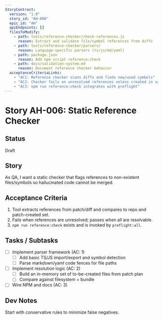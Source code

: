 ```yaml
---
StoryContract:
  version: "1.0"
  story_id: "AH-006"
  epic_id: "AH"
  apiEndpoints: []
  filesToModify:
    - path: tools/reference-checker/check-references.js
      reason: Extract and validate file/symbol references from diffs
    - path: tools/reference-checker/parsers/
      reason: Language-specific parsers (ts/js/md/yaml)
    - path: package.json
      reason: Add npm script reference:check
    - path: docs/validation-system.md
      reason: Document reference checker behavior
  acceptanceCriteriaLinks:
    - "AC1: Reference checker scans diffs and finds new/used symbols"
    - "AC2: Checker fails on unresolved references unless created in same patch"
    - "AC3: npm run reference:check integrates with preflight"
---
```


# Story AH-006: Static Reference Checker

## Status
Draft

## Story
As QA, I want a static checker that flags references to non-existent files/symbols so hallucinated code cannot be merged.

## Acceptance Criteria
1. Tool extracts references from patch/diff and compares to repo and patch-created set.
2. Fails when references are unresolved; passes when all are resolvable.
3. `npm run reference:check` exists and is invoked by `preflight:all`.

## Tasks / Subtasks
- [ ] Implement parser framework (AC: 1)
  - [ ] Add basic TS/JS import/export and symbol detection
  - [ ] Parse markdown/yaml code fences for file paths
- [ ] Implement resolution logic (AC: 2)
  - [ ] Build an in-memory set of to-be-created files from patch plan
  - [ ] Compare against filesystem + bundle
- [ ] Wire NPM and docs (AC: 3)

## Dev Notes
Start with conservative rules to minimize false negatives.

